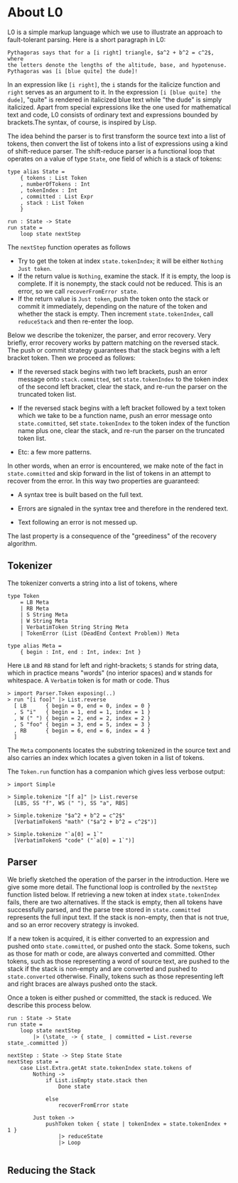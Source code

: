 # About L0

L0 is a simple markup language which we use  to illustrate an approach to fault-tolerant parsing. Here is a short paragraph
in L0:

```
Pythagoras says that for a [i right] triangle, $a^2 + b^2 = c^2$, where 
the letters denote the lengths of the altitude, base, and hypotenuse.
Pythagoras was [i [blue quite] the dude]!
```

In an expression like `[i right]`, the `i` stands for the italicize function and 
`right` serves as an argument to it.  In the expression 
`[i [blue quite] the dude]`, "quite" is rendered in italicized blue text while "the dude" is simply italicized. Apart from special expressions like the one used for 
mathematical text and code,  L0 consists of ordinary text and expressions bounded 
by brackets.The syntax, of course, is inspired by Lisp.

The idea behind the parser is to first transform the source text into 
a list of tokens, then convert the list of tokens into a list of expressions using
a kind of shift-reduce parser.  The shift-reduce parser is a functional loop that
operates on a value of type `State`, one field of which is a stack of tokens:

```
type alias State =
    { tokens : List Token
    , numberOfTokens : Int
    , tokenIndex : Int
    , committed : List Expr
    , stack : List Token
    }
    
run : State -> State
run state =
    loop state nextStep
``` 

The `nextStep` function operates as follows

- Try to get the token at index `state.tokenIndex`; it will be either `Nothing`
  `Just token`.
- If the return value is `Nothing`, examine the stack. If it is empty, 
  the loop is complete.  If it is nonempty, the stack could not be 
  reduced.  This is an error, so we call `recoverFromError state`.
- If the return value is `Just token`, push the token onto the stack or 
  commit it immediately, depending on the nature of the token and 
  whether the stack is empty.  Then increment 
  `state.tokenIndex`, call `reduceStack` and then re-enter the loop.

Below we describe the tokenizer, the parser, and error recovery. Very briefly, error recovery works by pattern matching on the reversed stack. The push or commit strategy guarantees that the stack begins with a left bracket token. Then we proceed as follows:

- If the reversed stack begins with two left brackets, push an error message onto 
  `stack.committed`, set `state.tokenIndex` to the token index of the second
   left bracket, clear the stack, and re-run the parser on the truncated token list.
   
- If the reversed stack begins with a left bracket followed by a text token which we
  take to be a function name, push an error message onto `state.committed`, 
  set `state.tokenIndex` to the token index of the function name plus one, clear
  the stack, and re-run the parser on the truncated token list.
  
- Etc: a few more patterns.
   
In other words, when an error is encountered, we make note of the fact in `state.committed` and skip forward in the list of tokens in an attempt to recover from the error.  In this way two properties are guaranteed:


- A syntax tree is built based on the full text.

- Errors are signaled in the syntax tree and therefore in the rendered text.

- Text following an error is not messed up.


The last property is a consequence of the "greediness" of the recovery algorithm.









## Tokenizer

The tokenizer converts a string into a list of tokens, where


```
type Token
    = LB Meta
    | RB Meta
    | S String Meta
    | W String Meta
    | VerbatimToken String String Meta
    | TokenError (List (DeadEnd Context Problem)) Meta
    
type alias Meta =
    { begin : Int, end : Int, index: Int }
```

Here `LB` and `RB` stand for left and right-brackets;
`S` stands for string data, which in practice means "words" (no interior spaces)
and `W` stands for whitespace.  A `Verbatim` token is for math or code.  Thus

```
> import Parser.Token exposing(..)
> run "[i foo]" |> List.reverse
  [ LB      { begin = 0, end = 0, index = 0 }
  , S "i"   { begin = 1, end = 1, index = 1 }
  , W (" ") { begin = 2, end = 2, index = 2 }
  , S "foo" { begin = 3, end = 5, index = 3 }
  , RB      { begin = 6, end = 6, index = 4 }
  ]
```

The `Meta` components locates 
the substring tokenized in the source text and also carries an index which locates
a given token in a list of tokens.

The `Token.run` function has a companion which gives less verbose output:

```
> import Simple

> Simple.tokenize "[f a]" |> List.reverse
  [LBS, SS "f", WS (" "), SS "a", RBS]
  
> Simple.tokenize "$a^2 + b^2 = c^2$"
  [VerbatimTokenS "math" ("$a^2 + b^2 = c^2$")]
  
> Simple.tokenize "`a[0] = 1`"
  [VerbatimTokenS "code" ("`a[0] = 1`")]
```



## Parser

We briefly sketched the operation of the parser in the introduction.  Here we give some more detail.  The functional loop is controlled by the `nextStep` function listed 
below.  If retrieving a new token at index `state.tokenIndex` fails, there are two 
alternatives. If the stack is empty, then all tokens have successfully parsed, and the 
parse tree stored in `state.committed` represents the full input text.  If the stack 
is non-empty, then that is not true, and so an error recovery strategy is invoked.  

If  a new token is acquired, it is either converted to an expression and pushed onto `state.committed`, or pushed onto the stack.  Some tokens, such as those for math or code, are always converted and committed.  Other tokens, such as those representing a word of source text, are pushed to the stack if the stack is non-empty and are converted and pushed to `state.converted` otherwise.  Finally, tokens such as those representing left and right braces are always pushed onto the stack.

Once a token is either pushed or committed, the stack is reduced. We describe this 
process below.

```
run : State -> State
run state =
    loop state nextStep
        |> (\state_ -> { state_ | committed = List.reverse state_.committed })
        
nextStep : State -> Step State State
nextStep state =
    case List.Extra.getAt state.tokenIndex state.tokens of
        Nothing ->
            if List.isEmpty state.stack then
                Done state
                
            else
                recoverFromError state

        Just token ->
            pushToken token { state | tokenIndex = state.tokenIndex + 1 }
                |> reduceState
                |> Loop
                
```


## Reducing the Stack


